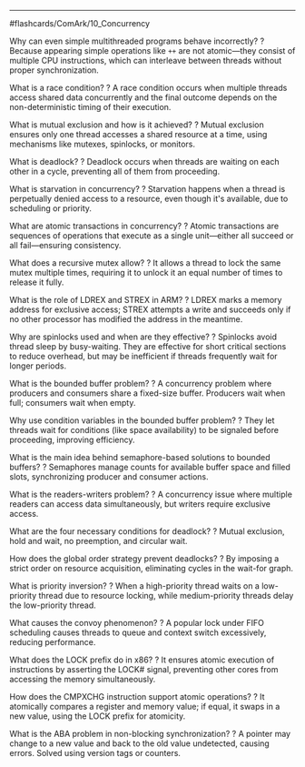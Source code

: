 ___
#flashcards/ComArk/10_Concurrency

Why can even simple multithreaded programs behave incorrectly?
?
Because appearing simple operations like `++` are not atomic—they consist of multiple CPU instructions, which can interleave between threads without proper synchronization.
<!--SR:!2025-06-23,28,271-->

What is a race condition?
?
A race condition occurs when multiple threads access shared data concurrently and the final outcome depends on the non-deterministic timing of their execution.
<!--SR:!2025-06-23,23,230-->

What is mutual exclusion and how is it achieved?
?
Mutual exclusion ensures only one thread accesses a shared resource at a time, using mechanisms like mutexes, spinlocks, or monitors.
<!--SR:!2025-06-22,33,270-->

What is deadlock?
?
Deadlock occurs when threads are waiting on each other in a cycle, preventing all of them from proceeding.
<!--SR:!2025-06-30,41,290-->

What is starvation in concurrency?
?
Starvation happens when a thread is perpetually denied access to a resource, even though it's available, due to scheduling or priority.
<!--SR:!2025-08-23,68,270-->

What are atomic transactions in concurrency?
?
Atomic transactions are sequences of operations that execute as a single unit—either all succeed or all fail—ensuring consistency.
<!--SR:!2025-07-28,42,251-->

What does a recursive mutex allow?
?
It allows a thread to lock the same mutex multiple times, requiring it to unlock it an equal number of times to release it fully.
<!--SR:!2025-08-26,71,270-->

What is the role of LDREX and STREX in ARM?
?
LDREX marks a memory address for exclusive access; STREX attempts a write and succeeds only if no other processor has modified the address in the meantime.
<!--SR:!2025-06-28,12,230-->

Why are spinlocks used and when are they effective?
?
Spinlocks avoid thread sleep by busy-waiting. They are effective for short critical sections to reduce overhead, but may be inefficient if threads frequently wait for longer periods.
<!--SR:!2025-07-31,45,251-->

What is the bounded buffer problem?
?
A concurrency problem where producers and consumers share a fixed-size buffer. Producers wait when full; consumers wait when empty.
<!--SR:!2025-07-15,29,248-->

Why use condition variables in the bounded buffer problem?
?
They let threads wait for conditions (like space availability) to be signaled before proceeding, improving efficiency.
<!--SR:!2025-07-17,31,230-->

What is the main idea behind semaphore-based solutions to bounded buffers?
?
Semaphores manage counts for available buffer space and filled slots, synchronizing producer and consumer actions.
<!--SR:!2025-07-03,17,211-->

What is the readers-writers problem?
?
A concurrency issue where multiple readers can access data simultaneously, but writers require exclusive access.
<!--SR:!2025-07-04,45,290-->

What are the four necessary conditions for deadlock?
?
Mutual exclusion, hold and wait, no preemption, and circular wait.
<!--SR:!2025-07-16,30,230-->

How does the global order strategy prevent deadlocks?
?
By imposing a strict order on resource acquisition, eliminating cycles in the wait-for graph.
<!--SR:!2025-06-24,24,228-->

What is priority inversion?
?
When a high-priority thread waits on a low-priority thread due to resource locking, while medium-priority threads delay the low-priority thread.
<!--SR:!2025-08-10,54,250-->

What causes the convoy phenomenon?
?
A popular lock under FIFO scheduling causes threads to queue and context switch excessively, reducing performance.
<!--SR:!2025-06-18,2,168-->

What does the LOCK prefix do in x86?
?
It ensures atomic execution of instructions by asserting the LOCK# signal, preventing other cores from accessing the memory simultaneously.
<!--SR:!2025-06-27,10,231-->

How does the CMPXCHG instruction support atomic operations?
?
It atomically compares a register and memory value; if equal, it swaps in a new value, using the LOCK prefix for atomicity.
<!--SR:!2025-07-30,43,250-->

What is the ABA problem in non-blocking synchronization?
?
A pointer may change to a new value and back to the old value undetected, causing errors. Solved using version tags or counters.
<!--SR:!2025-06-30,13,210-->
